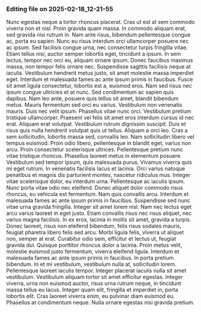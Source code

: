 

### Editing file on 2025-02-18_12-21-55

Nunc egestas neque a tortor rhoncus placerat. Cras ut est at sem commodo viverra non et nisl. Proin gravida quam massa. In commodo aliquam erat, sed gravida nisi rutrum in. Nam ante risus, bibendum pellentesque congue ac, porta eu sapien. Nunc eu risus interdum orci ullamcorper posuere nec ac ipsum. Sed facilisis congue urna, nec consectetur turpis fringilla vitae. Etiam tellus nisi, auctor semper lobortis eget, tincidunt a ipsum. In sem lectus, tempor nec orci eu, aliquam ornare ipsum. Donec faucibus maximus massa, non tempor felis ornare nec. Suspendisse sagittis facilisis neque at iaculis. Vestibulum hendrerit metus justo, sit amet molestie massa imperdiet eget. Interdum et malesuada fames ac ante ipsum primis in faucibus. Fusce sit amet ligula consectetur, lobortis est a, euismod eros.
Nam sed risus nec ipsum congue ultricies et at nunc. Sed condimentum ac sapien quis dapibus. Nam leo ante, posuere quis tellus sit amet, blandit bibendum metus. Mauris fermentum sed orci eu varius. Vestibulum non venenatis mauris. Duis nec velit ipsum. Phasellus vitae nunc orci. Vestibulum pretium tristique ullamcorper. Praesent vel felis sit amet eros interdum cursus id nec erat. Aliquam erat volutpat. Vestibulum rutrum dignissim suscipit. Duis et risus quis nulla hendrerit volutpat quis ut tellus. Aliquam a orci leo. Cras a sem sollicitudin, lobortis massa sed, convallis leo. Nam sollicitudin libero vel tempus euismod.
Proin odio libero, pellentesque in blandit eget, varius non arcu. Proin consectetur scelerisque ultrices. Pellentesque pretium nunc vitae tristique rhoncus. Phasellus laoreet metus in elementum posuere. Vestibulum sed tempor ipsum, quis malesuada purus. Vivamus viverra quis mi eget rutrum. In venenatis facilisis lacus et lacinia. Orci varius natoque penatibus et magnis dis parturient montes, nascetur ridiculus mus. Integer vitae scelerisque dolor, eu interdum urna. Pellentesque ac iaculis ipsum. Nunc porta vitae odio nec eleifend. Donec aliquet dolor commodo risus rhoncus, eu vehicula est fermentum. Nam quis convallis arcu. Interdum et malesuada fames ac ante ipsum primis in faucibus.
Suspendisse sed nunc vitae urna gravida fringilla. Integer sit amet lorem nisl. Nam nec lectus eget arcu varius laoreet in eget justo. Etiam convallis risus nec risus aliquet, nec varius magna facilisis. In ex eros, lacinia in mollis sit amet, gravida a turpis. Donec laoreet, risus non eleifend bibendum, felis risus sodales mauris, feugiat pharetra libero felis sed arcu. Morbi ligula felis, viverra ut aliquet non, semper at erat.
Curabitur odio sem, efficitur et lectus ut, feugiat gravida dui. Quisque porttitor rhoncus dolor a lacinia. Proin metus velit, molestie euismod justo fermentum, viverra eleifend ligula. Interdum et malesuada fames ac ante ipsum primis in faucibus. In porta pretium bibendum. In et mi vestibulum, vestibulum nulla at, sollicitudin lorem. Pellentesque laoreet iaculis tempor. Integer placerat iaculis nulla sit amet vestibulum. Vestibulum aliquam tortor sit amet efficitur egestas. Integer viverra, urna non euismod auctor, risus urna rutrum neque, in tincidunt massa tellus eu lacus. Integer quam elit, fringilla et imperdiet in, porta lobortis elit. Cras laoreet viverra enim, eu pulvinar diam euismod eu. Phasellus at condimentum neque. Nulla ornare egestas nisi gravida pretium.


